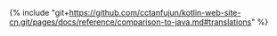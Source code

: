{% include "git+https://github.com/cctanfujun/kotlin-web-site-cn.git/pages/docs/reference/comparison-to-java.md#translations" %}
